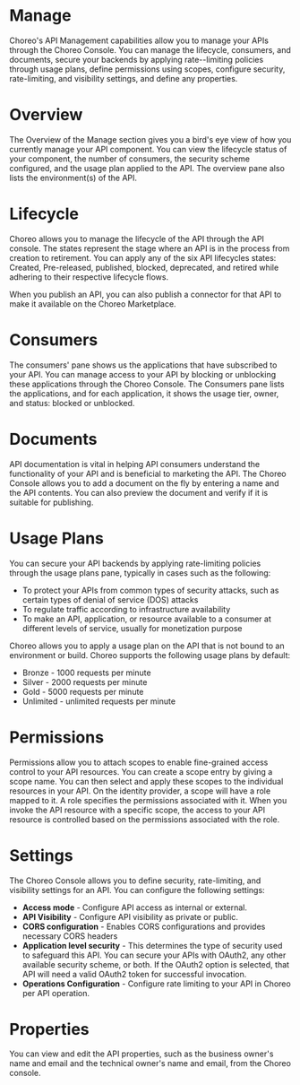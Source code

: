 # Manage

Choreo's API Management capabilities allow you to manage your APIs through the Choreo Console. You can manage the lifecycle, consumers, and documents, secure your backends by applying rate--limiting policies through usage plans, define permissions using scopes, configure security, rate-limiting, and visibility settings, and define any properties. 

# Overview

The Overview of the Manage section gives you a bird's eye view of how you currently manage your API component. You can view the lifecycle status of your component, the number of consumers, the security scheme configured, and the usage plan applied to the API. The overview pane also lists the environment(s) of the API.

# Lifecycle

Choreo allows you to manage the lifecycle of the API through the API console. The states represent the stage where an API is in the process from creation to retirement. You can apply any of the six API lifecycles states: Created, Pre-released, published, blocked, deprecated, and retired while adhering to their respective lifecycle flows.

When you publish an API, you can also publish a connector for that API to make it available on the Choreo Marketplace.

# Consumers

The consumers' pane shows us the applications that have subscribed to your API.  You can manage access to your API by blocking or unblocking these applications through the Choreo Console. The Consumers pane lists the applications, and for each application, it shows the usage tier, owner, and status: blocked or unblocked. 

# Documents

API documentation is vital in helping API consumers understand the functionality of your API and is beneficial to marketing the API. The Choreo Console allows you to add a document on the fly by entering a name and the API contents. You can also preview the document and verify if it is suitable for publishing. 

# Usage Plans

You can secure your API backends by applying rate-limiting policies through the usage plans pane, typically in cases such as the following: 

- To protect your APIs from common types of security attacks, such as certain types of denial of service (DOS) attacks
- To regulate traffic according to infrastructure availability
- To make an API, application, or resource available to a consumer at different levels of service, usually for monetization purpose

Choreo allows you to apply a usage plan on the API that is not bound to an environment or build. Choreo supports the following usage plans by default:

- Bronze - 1000 requests per minute
- Silver - 2000 requests per minute
- Gold - 5000 requests per minute
- Unlimited - unlimited requests per minute

# Permissions

Permissions allow you to attach scopes to enable fine-grained access control to your API resources. You can create a scope entry by giving a scope name. You can then select and apply these scopes to the individual resources in your API. On the identity provider, a scope will have a role mapped to it. A role specifies the permissions associated with it. When you invoke the API resource with a specific scope, the access to your API resource is controlled based on the permissions associated with the role. 

# Settings

The Choreo Console allows you to define security, rate-limiting, and visibility settings for an API. You can configure the following settings: 

- **Access mode** - Configure API access as internal or external. 
- **API Visibility** - Configure API visibility as private or public.
- **CORS configuration** - Enables CORS configurations and provides necessary CORS headers
- **Application level security** - This determines the type of security used to safeguard this API.  You can secure your APIs with OAuth2, any other available security scheme, or both. If the OAuth2 option is selected, that API will need a valid OAuth2 token for successful invocation.
- **Operations Configuration** - Configure rate limiting to your API in Choreo per API operation.

# Properties

You can view and edit the API properties, such as the business owner's name and email and the technical owner's name and email, from the Choreo console. 
